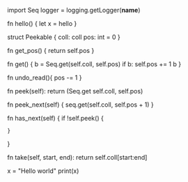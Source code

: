 import Seq
logger = logging.getLogger(__name__)


fn hello() {
    let x = hello
}


struct Peekable {
    coll: coll
    pos: int = 0
}

fn get_pos() {
    return self.pos
}
    
fn get() {
    b = Seq.get(self.coll, self.pos)
    if b:
        self.pos += 1
    b
}
    

fn undo_read(){
    pos -= 1
}
    

fn peek(self):
    return (Seq.get self.coll, self.pos)

fn peek_next(self) {
    seq.get(self.coll, self.pos + 1)
}
    

fn has_next(self) {
    if !self.peek() {

    }
}
    

fn take(self, start, end):
    return self.coll[start:end]



x = "Hello world"
print(x)
